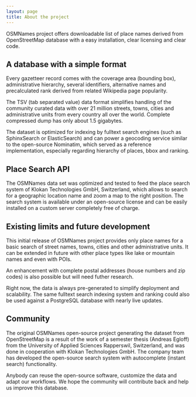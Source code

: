 ```yaml
---
layout: page
title: About the project
---
```


OSMNames project offers downloadable list of place names derived from OpenStreetMap database with a easy  installation, clear licensing and clear code.

## A database with a simple format

Every gazetteer record comes with the coverage area (bounding box), administrative hierarchy, several identifiers, alternative names and precalculated rank derived from related Wikipedia page popularity.

The TSV (tab separated value) data format simplifies handling of the community curated data with over 21 million streets, towns, cities and administrative units from every country all over the world. Complete compressed dump has only about 1.5 gigabytes.

The dataset is optimized for indexing by fulltext search engines (such as SphinxSearch or ElasticSearch) and can power a geocoding service similar to the open-source Nominatim, which served as a reference implementation, especially regarding hierarchy of places, bbox and ranking.

## Place Search API

The OSMNames data set was optimized and tested to feed the place search system of Klokan Technologies GmbH, Switzerland, which allows to search for a geographic location name and zoom a map to the right position. The search system is available under an open-source license and can be easily installed on a custom server completely free of charge.

## Existing limits and future development

This initial release of OSMNames project provides only place names for a basic search of street names, towns, cities and other administrative units. It can be extended in future with other place types like lake or mountain names and even with POIs. 

An enhancement with complete postal addresses (house numbers and zip codes) is also possible but will need futher research.

Right now, the data is always pre-generated to simplify deployment and scalability. The same fulltext search indexing system and ranking could also be used against a PostgreSQL database with nearly live updates.

## Community

The original OSMNames open-source project generating the dataset from OpenStreetMap is a result of the work of a semester thesis (Andreas Egloff) from the University of Applied Sciences Rapperswil, Switzerland, and was done in cooperation with Klokan Technologies GmbH. The company team has developed the open-source search system with autocomplete (instant search) functionality.

Anybody can reuse the open-source software, customize the data and adapt our workflows. We hope the community will contribute back and help us improve this database.
